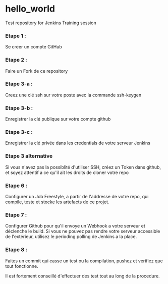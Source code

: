 # hello_world
Test repository for Jenkins Training session

### Etape 1 : 
Se creer un compte GitHub

### Etape 2 : 
Faire un Fork de ce repository

### Etape 3-a :
Creez une clé ssh sur votre poste avec la commande ssh-keygen

### Etape 3-b :
Enregistrer la clé publique sur votre compte github

### Etape 3-c :
Enregistrer la clé privée dans les credentials de votre serveur Jenkins

### Etape 3 alternative
Si vous n'avez pas la possiblité d'utiliser SSH, créez un Token dans github, et soyez attentif a ce qu'il ait les droits de cloner votre repo

### Etape 6 :
Configurer un Job Freestyle, a partir de l'addresse de votre repo, qui compile, teste et stocke les artefacts de ce projet.

### Etape 7 :
Configurer Github pour qu'il envoye un Webhook a votre serveur et déclenche le build.
Si vous ne pouvez pas rendre votre serveur accessible de l'extérieur, utilisez le perioding polling de Jenkins a la place.

### Etape 8 :
Faites un commit qui casse un test ou la compilation, pushez et verifiez que tout fonctionne.


Il est fortement conseillé d'effectuer des test tout au long de la procedure.

